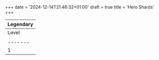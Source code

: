 +++
date = '2024-12-14T21:46:32+01:00'
draft = true
title = 'Hero Shards'
+++


| Legendary |
|-----------|
| Level | Star | Shard per step | Total              |
|       |      |                | Per star | Overall |
|-------|------|----------------|----------|---------|
|   1   |  ★   | 1 | 5 | 50